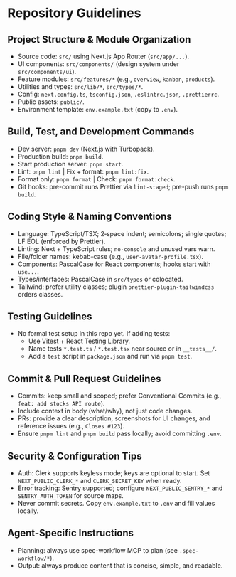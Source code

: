 # Repository Guidelines

## Project Structure & Module Organization
- Source code: `src/` using Next.js App Router (`src/app/...`).
- UI components: `src/components/` (design system under `src/components/ui`).
- Feature modules: `src/features/*` (e.g., `overview`, `kanban`, `products`).
- Utilities and types: `src/lib/*`, `src/types/*`.
- Config: `next.config.ts`, `tsconfig.json`, `.eslintrc.json`, `.prettierrc`.
- Public assets: `public/`.
- Environment template: `env.example.txt` (copy to `.env`).

## Build, Test, and Development Commands
- Dev server: `pnpm dev` (Next.js with Turbopack).
- Production build: `pnpm build`.
- Start production server: `pnpm start`.
- Lint: `pnpm lint` | Fix + format: `pnpm lint:fix`.
- Format only: `pnpm format` | Check: `pnpm format:check`.
- Git hooks: pre-commit runs Prettier via `lint-staged`; pre-push runs `pnpm build`.

## Coding Style & Naming Conventions
- Language: TypeScript/TSX; 2‑space indent; semicolons; single quotes; LF EOL (enforced by Prettier).
- Linting: Next + TypeScript rules; `no-console` and unused vars warn.
- File/folder names: kebab-case (e.g., `user-avatar-profile.tsx`).
- Components: PascalCase for React components; hooks start with `use...`.
- Types/interfaces: PascalCase in `src/types` or colocated.
- Tailwind: prefer utility classes; plugin `prettier-plugin-tailwindcss` orders classes.

## Testing Guidelines
- No formal test setup in this repo yet. If adding tests:
  - Use Vitest + React Testing Library.
  - Name tests `*.test.ts` / `*.test.tsx` near source or in `__tests__/`.
  - Add a `test` script in `package.json` and run via `pnpm test`.

## Commit & Pull Request Guidelines
- Commits: keep small and scoped; prefer Conventional Commits (e.g., `feat: add stocks API route`).
- Include context in body (what/why), not just code changes.
- PRs: provide a clear description, screenshots for UI changes, and reference issues (e.g., `Closes #123`).
- Ensure `pnpm lint` and `pnpm build` pass locally; avoid committing `.env`.

## Security & Configuration Tips
- Auth: Clerk supports keyless mode; keys are optional to start. Set `NEXT_PUBLIC_CLERK_*` and `CLERK_SECRET_KEY` when ready.
- Error tracking: Sentry supported; configure `NEXT_PUBLIC_SENTRY_*` and `SENTRY_AUTH_TOKEN` for source maps.
- Never commit secrets. Copy `env.example.txt` to `.env` and fill values locally.

## Agent-Specific Instructions
- Planning: always use spec-workflow MCP to plan (see `.spec-workflow/*`).
- Output: always produce content that is concise, simple, and readable.
